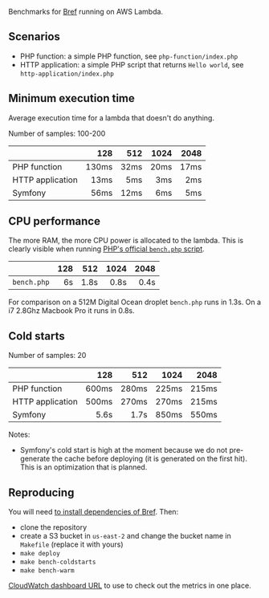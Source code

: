 Benchmarks for [Bref](https://github.com/mnapoli/bref) running on AWS Lambda.

## Scenarios

- PHP function: a simple PHP function, see `php-function/index.php`
- HTTP application: a simple PHP script that returns `Hello world`, see `http-application/index.php`

## Minimum execution time

Average execution time for a lambda that doesn't do anything.

Number of samples: 100-200

|                  | 128   | 512  | 1024 | 2048 |
|------------------|------:|-----:|-----:|-----:|
| PHP function     | 130ms | 32ms | 20ms | 17ms |
| HTTP application |  13ms |  5ms |  3ms |  2ms |
| Symfony          |  56ms | 12ms |  6ms |  5ms |

## CPU performance

The more RAM, the more CPU power is allocated to the lambda. This is clearly visible when running [PHP's official `bench.php` script](https://github.com/php/php-src/blob/master/Zend/bench.php).

|                  | 128   | 512  | 1024 | 2048 |
|------------------|------:|-----:|-----:|-----:|
| `bench.php`      |    6s | 1.8s | 0.8s | 0.4s |

For comparison on a 512M Digital Ocean droplet `bench.php` runs in 1.3s. On a i7 2.8Ghz Macbook Pro it runs in 0.8s.

## Cold starts

Number of samples: 20

|                  | 128   | 512   | 1024  | 2048  |
|------------------|------:|------:|------:|------:|
| PHP function     | 600ms | 280ms | 225ms | 215ms |
| HTTP application | 500ms | 270ms | 270ms | 215ms |
| Symfony          |  5.6s |  1.7s | 850ms | 550ms |

Notes:

- Symfony's cold start is high at the moment because we do not pre-generate the cache before deploying (it is generated on the first hit). This is an optimization that is planned.

## Reproducing

You will need [to install dependencies of Bref](https://bref.sh/docs/installation.html). Then:

- clone the repository
- create a S3 bucket in `us-east-2` and change the bucket name in `Makefile` (replace it with yours)
- `make deploy`
- `make bench-coldstarts`
- `make bench-warm`

[CloudWatch dashboard URL](https://us-east-2.console.aws.amazon.com/cloudwatch/home?region=us-east-2#metricsV2:graph=~(metrics~(~(~'AWS*2fLambda~'Invocations~'FunctionName~'bref-benchmark-php-function-128~(stat~'Sum~yAxis~'right~period~900))~(~'.~'Duration~'.~'.~(stat~'Minimum~period~900))~(~'...~(stat~'Average~period~900))~(~'...~(stat~'Maximum~period~900))~(~'.~'Invocations~'.~'bref-benchmark-php-function-512~(stat~'Sum~yAxis~'right~period~900))~(~'.~'Duration~'.~'.~(stat~'Minimum~period~900))~(~'...~(stat~'Average~period~900))~(~'...~(stat~'Maximum~period~900))~(~'.~'Invocations~'.~'bref-benchmark-php-function-1024~(stat~'Sum~yAxis~'right~period~900))~(~'.~'Duration~'.~'.~(stat~'Minimum~period~900))~(~'...~(stat~'Average~period~900))~(~'...~(stat~'Maximum~period~900))~(~'.~'Invocations~'.~'bref-benchmark-php-function-2048~(stat~'Sum~yAxis~'right~period~900))~(~'.~'Duration~'.~'.~(stat~'Minimum~period~900))~(~'...~(stat~'Average~period~900))~(~'...~(stat~'Maximum~period~900))~(~'.~'Invocations~'.~'bref-benchmark-http-application-128~(period~900~stat~'Sum~yAxis~'right))~(~'.~'Duration~'.~'.~(period~900~stat~'Minimum))~(~'...~(period~900~stat~'Average))~(~'...~(period~900~stat~'Maximum))~(~'.~'Invocations~'.~'bref-benchmark-http-application-512~(period~900~stat~'Sum~yAxis~'right))~(~'.~'Duration~'.~'.~(period~900~stat~'Minimum))~(~'...~(period~900~stat~'Average))~(~'...~(period~900~stat~'Maximum))~(~'.~'Invocations~'.~'bref-benchmark-http-application-1024~(period~900~stat~'Sum~yAxis~'right))~(~'.~'Duration~'.~'.~(period~900~stat~'Minimum))~(~'...~(period~900~stat~'Average))~(~'...~(period~900~stat~'Maximum))~(~'.~'Invocations~'.~'bref-benchmark-http-application-2048~(period~900~stat~'Sum~yAxis~'right))~(~'.~'Duration~'.~'.~(period~900~stat~'Minimum))~(~'...~(period~900~stat~'Average))~(~'...~(period~900~stat~'Maximum))~(~'.~'Invocations~'.~'bref-benchmark-php-bench-128~(period~900~stat~'Sum~yAxis~'right~color~'*23c7c7c7))~(~'.~'Duration~'.~'.~(period~900~stat~'Minimum))~(~'...~(period~900~stat~'Average~color~'*232ca02c))~(~'...~(period~900~stat~'Maximum))~(~'.~'Invocations~'.~'bref-benchmark-php-bench-512~(period~900~stat~'Sum~yAxis~'right~color~'*23c7c7c7))~(~'.~'Duration~'.~'.~(period~900~stat~'Minimum~color~'*23d62728))~(~'...~(period~900~stat~'Average~color~'*232ca02c))~(~'...~(period~900~stat~'Maximum))~(~'.~'Invocations~'.~'bref-benchmark-php-bench-1024~(period~900~stat~'Sum~yAxis~'right~color~'*23c7c7c7))~(~'.~'Duration~'.~'.~(period~900~stat~'Minimum~color~'*23d62728))~(~'...~(period~900~stat~'Average~color~'*231f77b4))~(~'...~(period~900~stat~'Maximum~color~'*232ca02c))~(~'.~'Invocations~'.~'bref-benchmark-php-bench-2048~(period~900~stat~'Sum~yAxis~'right~color~'*23c7c7c7))~(~'.~'Duration~'.~'.~(period~900~stat~'Minimum~color~'*23d62728))~(~'...~(period~900~stat~'Average~color~'*231f77b4))~(~'...~(period~900~stat~'Maximum~color~'*232ca02c)))~view~'singleValue~stacked~false~region~'us-east-2~start~'-PT15M~end~'P0D~yAxis~(left~(min~0)~right~(min~0)));namespace=~'AWS*2fLambda;dimensions=~'FunctionName) to use to check out the metrics in one place.
